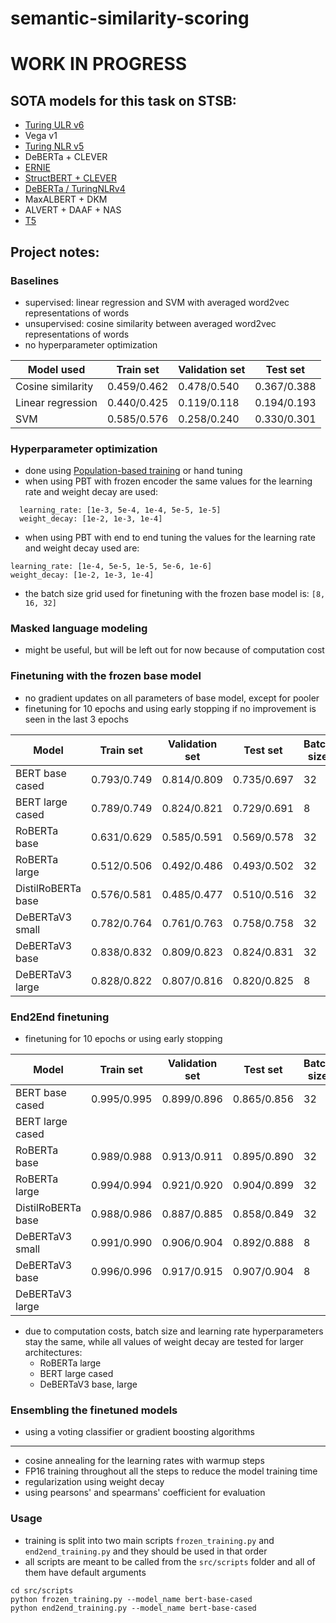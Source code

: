 # semantic-similarity-scoring

# WORK IN PROGRESS #

## SOTA models for this task on STSB:
- [Turing ULR v6](https://arxiv.org/abs/2210.14867)
- Vega v1
- [Turing NLR v5](https://arxiv.org/abs/2204.06644)
- DeBERTa + CLEVER
- [ERNIE](https://github.com/PaddlePaddle/ERNIE)
- [StructBERT + CLEVER](https://github.com/alibaba/AliceMind)
- [DeBERTa / TuringNLRv4](https://github.com/microsoft/DeBERTa)
- MaxALBERT + DKM
- ALVERT + DAAF + NAS
- [T5](https://github.com/google-research/text-to-text-transfer-transformer)

## Project notes:

### Baselines
- supervised: linear regression and SVM with averaged word2vec representations of words
- unsupervised: cosine similarity between averaged word2vec representations of words
- no hyperparameter optimization

| **Model used**      | **Train set**     | **Validation  set** | **Test set**     |
| ------------------- | ----------------- | ------------------- | ---------------- |
| Cosine similarity   | 0.459/0.462       | 0.478/0.540         | 0.367/0.388      |
| Linear regression   | 0.440/0.425       | 0.119/0.118         | 0.194/0.193      |
| SVM                 | 0.585/0.576       | 0.258/0.240         | 0.330/0.301      | 

### Hyperparameter optimization
- done using [Population-based training](https://arxiv.org/pdf/1711.09846.pdf) or hand tuning
- when using PBT with frozen encoder the same values for the learning rate and weight decay are used: 
```
  learning_rate: [1e-3, 5e-4, 1e-4, 5e-5, 1e-5]
  weight_decay: [1e-2, 1e-3, 1e-4]
```

- when using PBT with end to end tuning the values for the learning rate and weight decay used are:
```
learning_rate: [1e-4, 5e-5, 1e-5, 5e-6, 1e-6]
weight_decay: [1e-2, 1e-3, 1e-4]
```

- the batch size grid used for finetuning with the frozen base model is:
```[8, 16, 32]```

### Masked language modeling
- might be useful, but will be left out for now because of computation cost

### Finetuning with the frozen base model
- no gradient updates on all parameters of base model, except for pooler
- finetuning for 10 epochs and using early stopping if no improvement is seen in the last 3 epochs

| **Model**           | **Train set**     | **Validation  set** | **Test set**     | **Batch size** | **Learning rate** | **Weight decay** |
| ------------------- | ----------------- | ------------------- | ---------------- |--------------- | ----------------- | ---------------- |
| BERT base cased     | 0.793/0.749       | 0.814/0.809         | 0.735/0.697      | 32             | 5e-4              | 1e-4             |
| BERT large cased    | 0.789/0.749       | 0.824/0.821         | 0.729/0.691      | 8              | 5e-4              | 1e-2             |
| RoBERTa base        | 0.631/0.629       | 0.585/0.591         | 0.569/0.578      | 32             | 5e-4              | 1e-4             |
| RoBERTa large       | 0.512/0.506       | 0.492/0.486         | 0.493/0.502      | 32             | 5e-4              | 1e-4             |
| DistilRoBERTa base  | 0.576/0.581       | 0.485/0.477         | 0.510/0.516      | 32             | 5e-4              | 1e-4             |
| DeBERTaV3 small     | 0.782/0.764       | 0.761/0.763         | 0.758/0.758      | 32             | 5e-4              | 1e-4             |
| DeBERTaV3 base      | 0.838/0.832       | 0.809/0.823         | 0.824/0.831      | 32             | 5e-4              | 1e-4             |
| DeBERTaV3 large     | 0.828/0.822       | 0.807/0.816         | 0.820/0.825      | 8              | 5e-4              | 1e-2             |

### End2End finetuning
- finetuning for 10 epochs or using early stopping


| **Model**           | **Train set**     | **Validation  set** | **Test set**     | **Batch size** | **Learning rate** | **Weight decay** |
| ------------------- | ----------------- | ------------------- | ---------------- |--------------- | ----------------- | ---------------- |
| BERT base cased     | 0.995/0.995       | 0.899/0.896         | 0.865/0.856      | 32             | 5e-5              | 1e-4             |
| BERT large cased    |                   |                     |                  |                |                   |                  |
| RoBERTa base        | 0.989/0.988       | 0.913/0.911         | 0.895/0.890      | 32             | 5e-5              | 1e-4             |
| RoBERTa large       | 0.994/0.994       | 0.921/0.920         | 0.904/0.899      | 32             | 5e-5              | 1e-4             |
| DistilRoBERTa base  | 0.988/0.986       | 0.887/0.885         | 0.858/0.849      | 32             | 5e-5              | 1e-4             |
| DeBERTaV3 small     | 0.991/0.990       | 0.906/0.904         | 0.892/0.888      | 8              | 5e-5              | 1e-2             |
| DeBERTaV3 base      | 0.996/0.996       | 0.917/0.915         | 0.907/0.904      | 8              | 5e-5              | 1e-3             |
| DeBERTaV3 large     |                   |                     |                  |                |                   |                  |

- due to computation costs, batch size and learning rate hyperparameters stay the same, while all values of weight decay are tested for larger architectures:
  - RoBERTa large
  - BERT large cased
  - DeBERTaV3 base, large

### Ensembling the finetuned models
- using a voting classifier or gradient boosting algorithms
---------------------------------------
- cosine annealing for the learning rates with warmup steps
- FP16 training throughout all the steps to reduce the model training time
- regularization using weight decay
- using pearsons' and spearmans' coefficient for evaluation

### Usage
- training is split into two main scripts ```frozen_training.py``` and ```end2end_training.py``` and they should be used in that order
- all scripts are meant to be called from the ```src/scripts``` folder and all of them have default arguments
```
cd src/scripts
python frozen_training.py --model_name bert-base-cased
python end2end_training.py --model_name bert-base-cased
```
